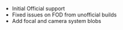 * Initial Official support
* Fixed issues on FOD from  unofficial builds
* Add focal and camera system blobs
